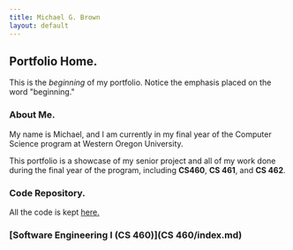 ```yaml
---
title: Michael G. Brown   
layout: default
---
```

## Portfolio Home.

This is the *beginning* of my portfolio. Notice the emphasis placed on the word "beginning."

### About Me.

My name is Michael, and I am currently in my final year of the Computer Science program at Western Oregon University.

This portfolio is a showcase of my senior project and all of my work done during the final year of the program, including **CS460**, **CS 461**, and **CS 462**.

### Code Repository.

All the code is kept [here.](https://github.com/mgeorgebrown89/CS-Portfolio)

### [Software Engineering I (CS 460)](CS 460/index.md)
 
